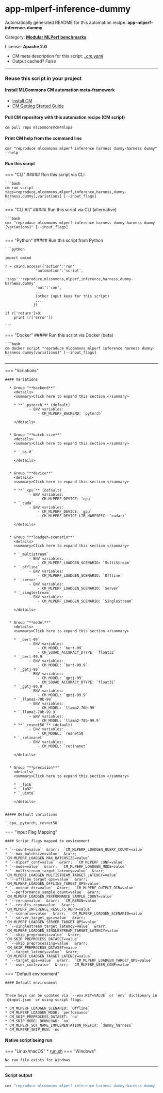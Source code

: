 # app-mlperf-inference-dummy
Automatically generated README for this automation recipe: **app-mlperf-inference-dummy**

Category: **[Modular MLPerf benchmarks](..)**

License: **Apache 2.0**


* CM meta description for this script: *[_cm.yaml](https://github.com/mlcommons/cm4mlops/tree/main/script/app-mlperf-inference-dummy/_cm.yaml)*
* Output cached? *False*

---
### Reuse this script in your project

#### Install MLCommons CM automation meta-framework

* [Install CM](https://docs.mlcommons.org/ck/install)
* [CM Getting Started Guide](https://docs.mlcommons.org/ck/getting-started/)

#### Pull CM repository with this automation recipe (CM script)

```cm pull repo mlcommons@cm4mlops```

#### Print CM help from the command line

````cmr "reproduce mlcommons mlperf inference harness dummy-harness dummy" --help````

#### Run this script

=== "CLI"
    ##### Run this script via CLI

    ```bash
    cm run script --tags=reproduce,mlcommons,mlperf,inference,harness,dummy-harness,dummy[,variations] [--input_flags]
    ```
=== "CLI Alt"
    ##### Run this script via CLI (alternative)


    ```bash
    cmr "reproduce mlcommons mlperf inference harness dummy-harness dummy [variations]" [--input_flags]
    ```

=== "Python"
    ##### Run this script from Python


    ```python

    import cmind

    r = cmind.access({'action':'run'
                  'automation':'script',
                  'tags':'reproduce,mlcommons,mlperf,inference,harness,dummy-harness,dummy'
                  'out':'con',
                  ...
                  (other input keys for this script)
                  ...
                 })

    if r['return']>0:
        print (r['error'])

    ```


=== "Docker"
    ##### Run this script via Docker (beta)

    ```bash
    cm docker script "reproduce mlcommons mlperf inference harness dummy-harness dummy[variations]" [--input_flags]
    ```
___

=== "Variations"


    #### Variations

      * Group "**backend**"
        <details>
        <summary>Click here to expand this section.</summary>

        * **`_pytorch`** (default)
               - ENV variables:
                   - CM_MLPERF_BACKEND: `pytorch`

        </details>


      * Group "**batch-size**"
        <details>
        <summary>Click here to expand this section.</summary>

        * `_bs.#`

        </details>


      * Group "**device**"
        <details>
        <summary>Click here to expand this section.</summary>

        * **`_cpu`** (default)
               - ENV variables:
                   - CM_MLPERF_DEVICE: `cpu`
        * `_cuda`
               - ENV variables:
                   - CM_MLPERF_DEVICE: `gpu`
                   - CM_MLPERF_DEVICE_LIB_NAMESPEC: `cudart`

        </details>


      * Group "**loadgen-scenario**"
        <details>
        <summary>Click here to expand this section.</summary>

        * `_multistream`
               - ENV variables:
                   - CM_MLPERF_LOADGEN_SCENARIO: `MultiStream`
        * `_offline`
               - ENV variables:
                   - CM_MLPERF_LOADGEN_SCENARIO: `Offline`
        * `_server`
               - ENV variables:
                   - CM_MLPERF_LOADGEN_SCENARIO: `Server`
        * `_singlestream`
               - ENV variables:
                   - CM_MLPERF_LOADGEN_SCENARIO: `SingleStream`

        </details>


      * Group "**model**"
        <details>
        <summary>Click here to expand this section.</summary>

        * `_bert-99`
               - ENV variables:
                   - CM_MODEL: `bert-99`
                   - CM_SQUAD_ACCURACY_DTYPE: `float32`
        * `_bert-99.9`
               - ENV variables:
                   - CM_MODEL: `bert-99.9`
        * `_gptj-99`
               - ENV variables:
                   - CM_MODEL: `gptj-99`
                   - CM_SQUAD_ACCURACY_DTYPE: `float32`
        * `_gptj-99.9`
               - ENV variables:
                   - CM_MODEL: `gptj-99.9`
        * `_llama2-70b-99`
               - ENV variables:
                   - CM_MODEL: `llama2-70b-99`
        * `_llama2-70b-99.9`
               - ENV variables:
                   - CM_MODEL: `llama2-70b-99.9`
        * **`_resnet50`** (default)
               - ENV variables:
                   - CM_MODEL: `resnet50`
        * `_retinanet`
               - ENV variables:
                   - CM_MODEL: `retinanet`

        </details>


      * Group "**precision**"
        <details>
        <summary>Click here to expand this section.</summary>

        * `_fp16`
        * `_fp32`
        * `_uint8`

        </details>


    ##### Default variations

    `_cpu,_pytorch,_resnet50`
=== "Input Flag Mapping"


    #### Script flags mapped to environment

    * `--count=value`  &rarr;  `CM_MLPERF_LOADGEN_QUERY_COUNT=value`
    * `--max_batchsize=value`  &rarr;  `CM_MLPERF_LOADGEN_MAX_BATCHSIZE=value`
    * `--mlperf_conf=value`  &rarr;  `CM_MLPERF_CONF=value`
    * `--mode=value`  &rarr;  `CM_MLPERF_LOADGEN_MODE=value`
    * `--multistream_target_latency=value`  &rarr;  `CM_MLPERF_LOADGEN_MULTISTREAM_TARGET_LATENCY=value`
    * `--offline_target_qps=value`  &rarr;  `CM_MLPERF_LOADGEN_OFFLINE_TARGET_QPS=value`
    * `--output_dir=value`  &rarr;  `CM_MLPERF_OUTPUT_DIR=value`
    * `--performance_sample_count=value`  &rarr;  `CM_MLPERF_LOADGEN_PERFORMANCE_SAMPLE_COUNT=value`
    * `--rerun=value`  &rarr;  `CM_RERUN=value`
    * `--results_repo=value`  &rarr;  `CM_MLPERF_INFERENCE_RESULTS_REPO=value`
    * `--scenario=value`  &rarr;  `CM_MLPERF_LOADGEN_SCENARIO=value`
    * `--server_target_qps=value`  &rarr;  `CM_MLPERF_LOADGEN_SERVER_TARGET_QPS=value`
    * `--singlestream_target_latency=value`  &rarr;  `CM_MLPERF_LOADGEN_SINGLESTREAM_TARGET_LATENCY=value`
    * `--skip_preprocess=value`  &rarr;  `CM_SKIP_PREPROCESS_DATASET=value`
    * `--skip_preprocessing=value`  &rarr;  `CM_SKIP_PREPROCESS_DATASET=value`
    * `--target_latency=value`  &rarr;  `CM_MLPERF_LOADGEN_TARGET_LATENCY=value`
    * `--target_qps=value`  &rarr;  `CM_MLPERF_LOADGEN_TARGET_QPS=value`
    * `--user_conf=value`  &rarr;  `CM_MLPERF_USER_CONF=value`



=== "Default environment"

    #### Default environment


    These keys can be updated via `--env.KEY=VALUE` or `env` dictionary in `@input.json` or using script flags.

    * CM_MLPERF_LOADGEN_SCENARIO: `Offline`
    * CM_MLPERF_LOADGEN_MODE: `performance`
    * CM_SKIP_PREPROCESS_DATASET: `no`
    * CM_SKIP_MODEL_DOWNLOAD: `no`
    * CM_MLPERF_SUT_NAME_IMPLEMENTATION_PREFIX: `dummy_harness`
    * CM_MLPERF_SKIP_RUN: `no`



#### Native script being run
=== "Linux/macOS"
     * [run.sh](https://github.com/mlcommons/cm4mlops/tree/main/script/app-mlperf-inference-dummy/run.sh)
=== "Windows"

    No run file exists for Windows
___
#### Script output
```bash
cmr "reproduce mlcommons mlperf inference harness dummy-harness dummy [variations]" [--input_flags] -j
```